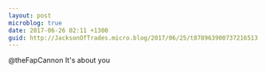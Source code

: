 ```yaml
---
layout: post
microblog: true
date: 2017-06-26 02:11 +1300
guid: http://JacksonOfTrades.micro.blog/2017/06/25/t878963900737216513.html
---
```

@theFapCannon It's about you
